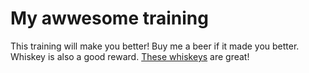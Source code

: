 # My awwesome training
This training will make you better!
Buy me a beer if it made you better.
Whiskey is also a good reward.
[These whiskeys](whiskeys.md) are great!
